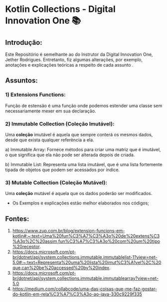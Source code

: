 # Kotlin Collections - Digital Innovation One :books:

## Introdução:

Este Repositório é semelhante ao do Instrutor da Digital Innovation One, Jether Rodrigues. Entretanto, fiz algumas alterações,  por exemplo, anotações e explicações teóricas a respeito de cada assunto .

## Assuntos:

### 1) Extensions Functions:

Função de estensão é uma função onde podemos estender uma classe sem necessariamente mexer em sua declaração. 

### 2) Immutable Collection (Coleção Imutável):

Uma **coleção** imutável é aquela que sempre conterá os mesmos dados, desde que exista qualquer referência a ela.

a) Immutable Array: Fornece métodos para criar uma matriz que é imutável, o que significa que ela não pode ser alterada depois de criada.

b) Immutable List: Representa uma lista imutável, que é uma lista fortemente tipada de objetos que podem ser acessados por índice.

### 3) Mutable Collection (Coleção Mutável):

Uma **coleção** mutável é aquela que os dados poderão ser modificados.

- Os Exemplos e explicações estão melhor elaborados nos códigos;

## Fontes:

1. https://www.zup.com.br/blog/extension-funcions-em-kotlin#:~:text=Uma%20fun%C3%A7%C3%A3o%20de%20extens%C3%A3o%2C%20assim,fun%C3%A7%C3%A3o%20com%20um%20tipo%20receptor.
2. https://docs.microsoft.com/pt-br/dotnet/api/system.collections.immutable.immutablelist-1?view=net-5.0#:~:text=Representa%20uma%20lista%20imut%C3%A1vel%2C%20que,can%20be%20accessed%20by%20index.
3. https://docs.microsoft.com/pt-br/dotnet/api/system.collections.immutable.immutablearray?view=net-5.0
4. https://medium.com/collabcode/uma-das-coisas-que-me-faz-gostar-do-kotlin-em-rela%C3%A7%C3%A3o-ao-java-330c9229f335



